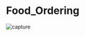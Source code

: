 # Food_Ordering

![capture](https://user-images.githubusercontent.com/37541022/52164044-29c1ba00-2711-11e9-8689-b12f0c336822.PNG)

